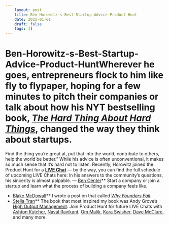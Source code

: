 ```yaml
---
 	layout: post
 	title: Ben-Horowitz-s-Best-Startup-Advice-Product-Hunt
 	date: 2021-01-01
 	draft: false
 	tags: []
---
```


# Ben-Horowitz-s-Best-Startup-Advice-Product-HuntWherever he goes, entrepreneurs flock to him like fly to flypaper, hoping for a few minutes to pitch their companies or talk about how his NYT bestselling book, *[The Hard Thing About Hard Things](http://www.amazon.com/The-Hard-Thing-About-Things/dp/0062273205)*, changed the way they think about startups.
Find the thing you’re great at, put that into the world, contribute to others, help the world be better.”
While his advice is often unconventional, it makes so much sense that it’s hard not to listen.
Recently, Horowitz joined the Product Hunt for a **[LIVE Chat](http://www.producthunt.com/live/ben-horowitz)** — by the way, you can find the full schedule of upcoming LIVE Chats here:
In his answers to the community’s questions, his sincerity is almost palpable.
— [Ben Center](http://www.producthunt.com/live/ben-horowitz#comment-142103)**
Start a company or join a startup and learn what the process of building a company feels like.
- [Blake McDowall](http://www.producthunt.com/live/ben-horowitz#comment-142143)**
I wrote a post on that called *[Why Founders Fail](http://www.bhorowitz.com/why_founders_fail_the_product_ceo_paradox)*.
- [Stella Tran](http://www.producthunt.com/live/ben-horowitz#comment-142332http://www.producthunt.com/live/ben-horowitz#comment-142332)**
The book that most inspired my book was Andy Grove’s [High Output Management](https://www.producthunt.com/books/high-output-management-3).
Join Product Hunt for future LIVE Chats with [Ashton Kutcher](http://www.producthunt.com/live/ashton-kutcher), [Naval Ravikant](http://www.producthunt.com/live/naval-ravikant), [Om Malik](http://www.producthunt.com/live/om-malik), [Kara Swisher](http://www.producthunt.com/live/kara-swisher), [Dave McClure](http://www.producthunt.com/live/dave-mcclure), and many more.
